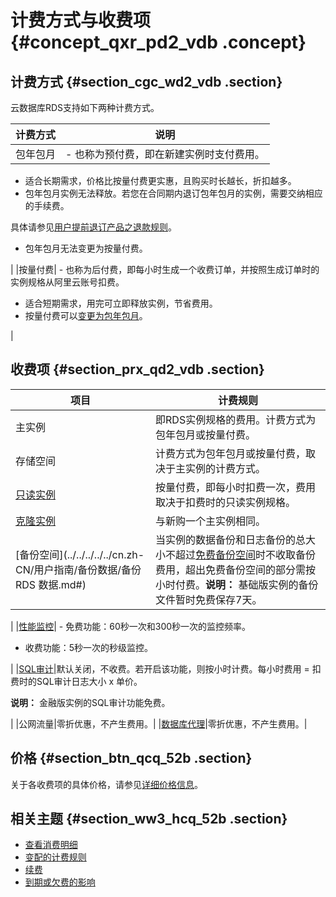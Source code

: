 # 计费方式与收费项 {#concept_qxr_pd2_vdb .concept}

## 计费方式 {#section_cgc_wd2_vdb .section}

云数据库RDS支持如下两种计费方式。

|计费方式|说明|
|----|--|
|包年包月| -   也称为预付费，即在新建实例时支付费用。
-   适合长期需求，价格比按量付费更实惠，且购买时长越长，折扣越多。
-   包年包月实例无法释放。若您在合同期内退订包年包月的实例，需要交纳相应的手续费。

具体请参见[用户提前退订产品之退款规则](https://help.aliyun.com/document_detail/37096.html)。

-   包年包月无法变更为按量付费。

 |
|按量付费| -   也称为后付费，即每小时生成一个收费订单，并按照生成订单时的实例规格从阿里云账号扣费。
-   适合短期需求，用完可立即释放实例，节省费用。
-   按量付费可以[变更为包年包月](../../../../../cn.zh-CN/用户指南/计费管理/按量付费转包年包月.md)。

 |

## 收费项 {#section_prx_qd2_vdb .section}

|项目|计费规则|
|--|----|
|主实例|即RDS实例规格的费用。计费方式为包年包月或按量付费。|
|存储空间|计费方式为包年包月或按量付费，取决于主实例的计费方式。|
|[只读实例](../../../../../cn.zh-CN/快速入门MySQL版/扩展实例/只读实例/MySQL只读实例简介.md#)|按量付费，即每小时扣费一次，费用取决于扣费时的只读实例规格。|
|[克隆实例](../../../../../cn.zh-CN/用户指南/恢复数据/恢复MySQL数据.md#)|与新购一个主实例相同。|
|[备份空间](../../../../../cn.zh-CN/用户指南/备份数据/备份 RDS 数据.md#)|当实例的数据备份和日志备份的总大小不超过[免费备份空间](../../../../../cn.zh-CN/用户指南MySQL版/备份数据/查看备份空间免费额度.md#)时不收取备份费用，超出免费备份空间的部分需按小时付费。**说明：** 基础版实例的备份文件暂时免费保存7天。

|
|[性能监控](../../../../../cn.zh-CN/用户指南/监控与报警/设置监控频率.md#)| -   免费功能：60秒一次和300秒一次的监控频率。
-   收费功能：5秒一次的秒级监控。

 |
|[SQL审计](../../../../../cn.zh-CN/用户指南/数据安全性/SQL审计.md#)|默认关闭，不收费。若开启该功能，则按小时计费。每小时费用 = 扣费时的SQL审计日志大小 x 单价。

**说明：** 金融版实例的SQL审计功能免费。

|
|公网流量|零折优惠，不产生费用。|
|[数据库代理](https://help.aliyun.com/document_detail/72253.html)|零折优惠，不产生费用。|

## 价格 {#section_btn_qcq_52b .section}

关于各收费项的具体价格，请参见[详细价格信息](https://www.aliyun.com/price/product#/rds/detail)。

## 相关主题 {#section_ww3_hcq_52b .section}

-   [查看消费明细](cn.zh-CN/产品定价/查看消费明细.md#)
-   [变配的计费规则](cn.zh-CN/产品定价/变配的计费规则.md)
-   [续费](cn.zh-CN/产品定价/续费.md)
-   [到期或欠费的影响](cn.zh-CN/产品定价/到期或欠费的影响.md)

